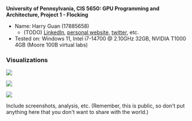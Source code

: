 **University of Pennsylvania, CIS 5650: GPU Programming and Architecture,
Project 1 - Flocking**

* Name: Harry Guan (17885658)
  * (TODO) [LinkedIn](), [personal website](), [twitter](), etc.
* Tested on: Windows 11, Intel i7-14700 @ 2.10GHz 32GB, NVIDIA T1000 4GB (Moore 100B virtual labs)

### Visualizations


![](images/boids-1.gif)

![](images/boids-2.gif)

![](images/boids-3.gif)

Include screenshots, analysis, etc. (Remember, this is public, so don't put
anything here that you don't want to share with the world.)
